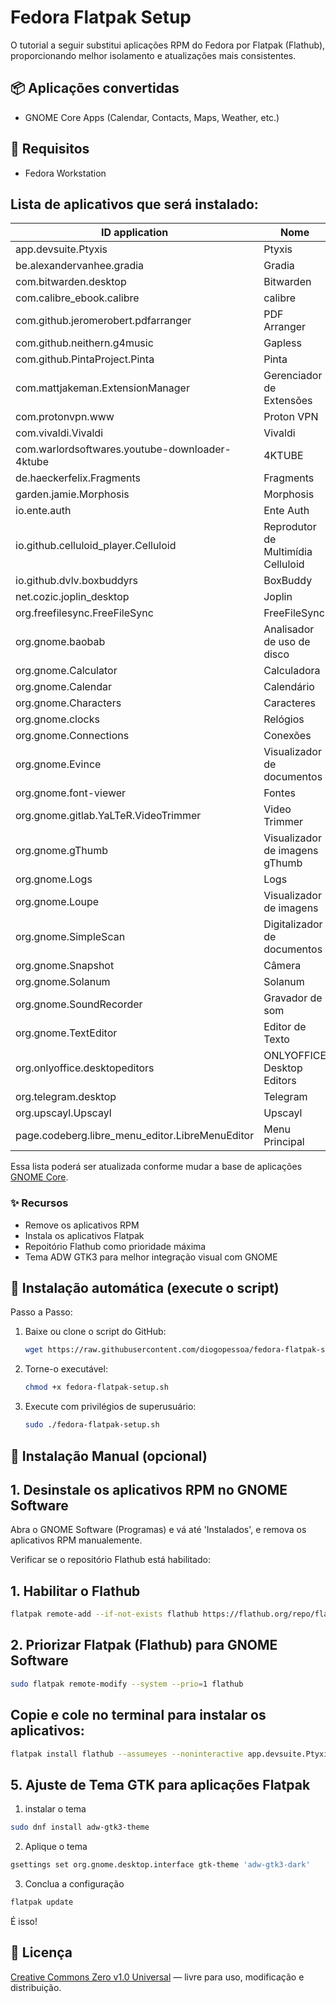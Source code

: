 # Fedora Flatpak Setup

O tutorial a seguir substitui aplicações RPM do Fedora por Flatpak (Flathub), proporcionando melhor isolamento e atualizações mais consistentes.

## 📦 Aplicações convertidas

* GNOME Core Apps (Calendar, Contacts, Maps, Weather, etc.)

## 🔧 Requisitos

* Fedora Workstation


## Lista de aplicativos que será instalado:
 

| ID application                                   | Nome                               |
|-------------------------------------------------|----------------------------------|
| app.devsuite.Ptyxis                             | Ptyxis                           |
| be.alexandervanhee.gradia                       | Gradia                          |
| com.bitwarden.desktop                           | Bitwarden                      |
| com.calibre_ebook.calibre                       | calibre                        |
| com.github.jeromerobert.pdfarranger             | PDF Arranger                   |
| com.github.neithern.g4music                     | Gapless                       |
| com.github.PintaProject.Pinta                    | Pinta                         |
| com.mattjakeman.ExtensionManager                | Gerenciador de Extensões       |
| com.protonvpn.www                               | Proton VPN                    |
| com.vivaldi.Vivaldi                             | Vivaldi                       |
| com.warlordsoftwares.youtube-downloader-4ktube | 4KTUBE                        |
| de.haeckerfelix.Fragments                       | Fragments                     |
| garden.jamie.Morphosis                          | Morphosis                     |
| io.ente.auth                                    | Ente Auth                     |
| io.github.celluloid_player.Celluloid            | Reprodutor de Multimídia Celluloid |
| io.github.dvlv.boxbuddyrs                       | BoxBuddy                      |
| net.cozic.joplin_desktop                        | Joplin                        |
| org.freefilesync.FreeFileSync                   | FreeFileSync                  |
| org.gnome.baobab                                | Analisador de uso de disco    |
| org.gnome.Calculator                            | Calculadora                   |
| org.gnome.Calendar                              | Calendário                   |
| org.gnome.Characters                            | Caracteres                   |
| org.gnome.clocks                                | Relógios                     |
| org.gnome.Connections                           | Conexões                     |
| org.gnome.Evince                                | Visualizador de documentos   |
| org.gnome.font-viewer                           | Fontes                       |
| org.gnome.gitlab.YaLTeR.VideoTrimmer            | Video Trimmer                |
| org.gnome.gThumb                                | Visualizador de imagens gThumb |
| org.gnome.Logs                                  | Logs                         |
| org.gnome.Loupe                                 | Visualizador de imagens      |
| org.gnome.SimpleScan                            | Digitalizador de documentos  |
| org.gnome.Snapshot                              | Câmera                       |
| org.gnome.Solanum                               | Solanum                      |
| org.gnome.SoundRecorder                         | Gravador de som              |
| org.gnome.TextEditor                            | Editor de Texto              |
| org.onlyoffice.desktopeditors                   | ONLYOFFICE Desktop Editors   |
| org.telegram.desktop                            | Telegram                    |
| org.upscayl.Upscayl                            | Upscayl                     |
| page.codeberg.libre_menu_editor.LibreMenuEditor | Menu Principal               |


Essa lista poderá ser atualizada conforme mudar a base de aplicações [GNOME Core](https://apps.gnome.org/).

### ✨ Recursos

- Remove os aplicativos RPM
- Instala os aplicativos Flatpak 
- Repoitório Flathub como prioridade máxima
- Tema ADW GTK3 para melhor integração visual com GNOME

## 🚀 Instalação automática (execute o script)

Passo a Passo:

1. Baixe ou clone o script do GitHub:
   ```bash
   wget https://raw.githubusercontent.com/diogopessoa/fedora-flatpak-setup/main/fedora-flatpak-setup.sh
   ```

2. Torne-o executável:

   ```bash
   chmod +x fedora-flatpak-setup.sh
   ```

3. Execute com privilégios de superusuário:

   ```bash
   sudo ./fedora-flatpak-setup.sh
   ```



## 🔨 Instalação Manual (opcional)

## 1. Desinstale os aplicativos RPM no GNOME Software 
Abra o GNOME Software (Programas) e vá até 'Instalados', e remova os aplicativos RPM manualemente.

Verificar se o repositório Flathub está habilitado:

## 1. Habilitar o Flathub
```bash
flatpak remote-add --if-not-exists flathub https://flathub.org/repo/flathub.flatpakrepo
```

## 2. Priorizar Flatpak (Flathub) para GNOME Software
```bash
sudo flatpak remote-modify --system --prio=1 flathub
```

## Copie e cole no terminal para instalar os aplicativos:

```bash
flatpak install flathub --assumeyes --noninteractive app.devsuite.Ptyxis be.alexandervanhee.gradia com.bitwarden.desktop com.calibre_ebook.calibre com.github.jeromerobert.pdfarranger com.github.neithern.g4music com.github.PintaProject.Pinta com.mattjakeman.ExtensionManager com.protonvpn.www com.vivaldi.Vivaldi com.warlordsoftwares.youtube-downloader-4ktube de.haeckerfelix.Fragments garden.jamie.Morphosis io.ente.auth io.github.celluloid_player.Celluloid io.github.dvlv.boxbuddyrs net.cozic.joplin_desktop org.freefilesync.FreeFileSync org.gnome.baobab org.gnome.Calculator org.gnome.Calendar org.gnome.Characters org.gnome.clocks org.gnome.Connections org.gnome.Evince org.gnome.font-viewer org.gnome.gitlab.YaLTeR.VideoTrimmer org.gnome.gThumb org.gnome.Logs org.gnome.Loupe org.gnome.SimpleScan org.gnome.Snapshot org.gnome.Solanum org.gnome.SoundRecorder org.gnome.TextEditor org.onlyoffice.desktopeditors org.telegram.desktop org.upscayl.Upscayl page.codeberg.libre_menu_editor.LibreMenuEditor
```



## 5. Ajuste de Tema GTK para aplicações Flatpak


1. instalar o tema
```bash
sudo dnf install adw-gtk3-theme
```

2. Aplique o tema
```bash
gsettings set org.gnome.desktop.interface gtk-theme 'adw-gtk3-dark'
```

3. Conclua a configuração
```bash
flatpak update
```

É isso!

## 📄 Licença

[Creative Commons Zero v1.0 Universal](https://creativecommons.org/publicdomain/zero/1.0/deed.pt-br) — livre para uso, modificação e distribuição.

